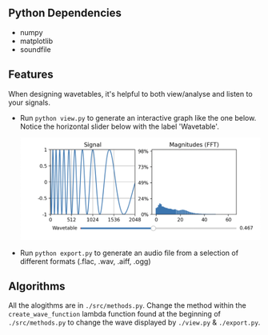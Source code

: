 ## Python Dependencies

-   numpy
-   matplotlib
-   soundfile

## Features

When designing wavetables, it's helpful to both view/analyse and listen to your signals.

-   Run `python view.py` to generate an interactive graph like the one below. Notice the horizontal slider below with the label 'Wavetable'.

    ![matplotlib_wavetable](/view_example.png?raw=true 'matplotlib_wavetable')

-   Run `python export.py` to generate an audio file from a selection of different formats (.flac, .wav, .aiff, .ogg)

## Algorithms

All the alogithms are in `./src/methods.py`. Change the method within the `create_wave_function` lambda function found at the beginning of `./src/methods.py` to change the wave displayed by `./view.py` & `./export.py`.
